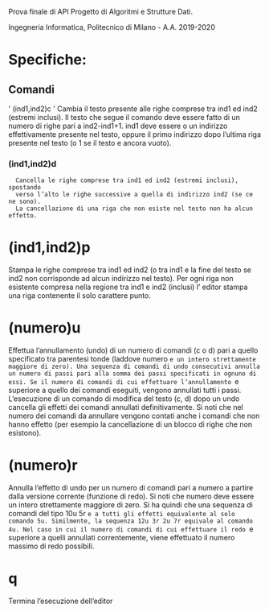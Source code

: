 Prova finale di API
Progetto di Algoritmi e Strutture Dati.

Ingegneria Informatica, Politecnico di Milano - A.A. 2019-2020

# Specifiche:
## Comandi
' (ind1,ind2)c '
      Cambia il testo presente alle righe comprese tra ind1 ed ind2 (estremi
      inclusi). Il testo che segue il comando deve essere fatto di un numero di
      righe pari a ind2-ind1+1. ind1 deve essere o un indirizzo effettivamente
      presente nel testo, oppure il primo indirizzo dopo l’ultima riga presente
      nel testo (o 1 se il testo e ancora vuoto).
### (ind1,ind2)d
      Cancella le righe comprese tra ind1 ed ind2 (estremi inclusi), spostando
      verso l’alto le righe successive a quella di indirizzo ind2 (se ce ne sono).
      La cancellazione di una riga che non esiste nel testo non ha alcun effetto.
      
# (ind1,ind2)p
Stampa le righe comprese tra ind1 ed ind2 (o tra ind1 e la fine del testo
se ind2 non corrisponde ad alcun indirizzo nel testo). Per ogni riga non
esistente compresa nella regione tra ind1 e ind2 (inclusi) l’ editor stampa
una riga contenente il solo carattere punto.
# (numero)u
Effettua l’annullamento (undo) di un numero di comandi (c o d) pari a
quello specificato tra parentesi tonde (laddove numero `e un intero strettamente maggiore di zero). Una sequenza di comandi di undo consecutivi
annulla un numero di passi pari alla somma dei passi specificati in ognuno di essi. Se il numero di comandi di cui effettuare l’annullamento `e
superiore a quello dei comandi eseguiti, vengono annullati tutti i passi.
L’esecuzione di un comando di modifica del testo (c, d) dopo un undo
cancella gli effetti dei comandi annullati definitivamente. Si noti che nel
numero dei comandi da annullare vengono contati anche i comandi che
non hanno effetto (per esempio la cancellazione di un blocco di righe che
non esistono).
# (numero)r
Annulla l’effetto di undo per un numero di comandi pari a numero a partire
dalla versione corrente (funzione di redo). Si noti che numero deve essere
un intero strettamente maggiore di zero. Si ha quindi che una sequenza
di comandi del tipo
10u
5r
`e a tutti gli effetti equivalente al solo comando 5u. Similmente, la sequenza
12u
3r
2u
7r
equivale al comando 4u. Nel caso in cui il numero di comandi di cui effettuare il redo `e superiore a quelli annullati correntemente, viene effettuato
il numero massimo di redo possibili.
# q
Termina l’esecuzione dell’editor
